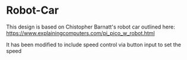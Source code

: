 # Robot-Car
This design is based on Chistopher Barnatt's robot car outlined  here: https://www.explainingcomputers.com/pi_pico_w_robot.html

It has been modified to include speed control via button input to set the speed

